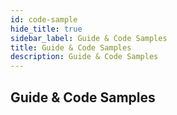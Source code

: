 ```yaml
---
id: code-sample
hide_title: true
sidebar_label: Guide & Code Samples
title: Guide & Code Samples
description: Guide & Code Samples
---
```


## Guide & Code Samples
